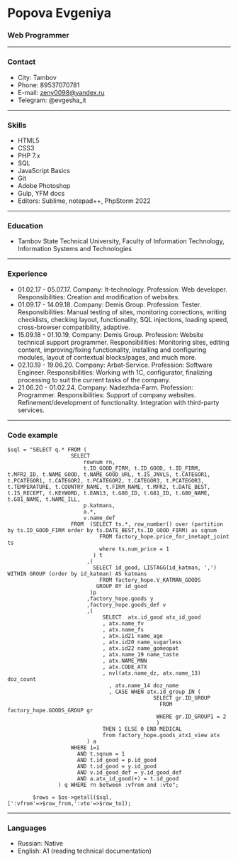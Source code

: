 # Popova Evgeniya
### Web Programmer
********* 
### Contact
- City: Tambov
- Phone: 89537070781
- E-mail: zeny0098@yandex.ru
- Telegram: @evgesha_it
********* 
### Skills
- HTML5
- CSS3
- PHP 7.x
- SQL
- JavaScript Basics
- Git
- Adobe Photoshop
- Gulp, YFM docs
- Editors: Sublime, notepad++, PhpStorm 2022
********* 
### Education
- Tambov State Technical University, Faculty of Information Technology, Information Systems and Technologies
********* 
### Experience
- 01.02.17 - 05.07.17. Company: It-technology. Profession: Web developer. Responsibilities: Creation and modification of websites.
- 01.09.17 - 14.09.18. Company: Demis Group. Profession: Tester. Responsibilities: Manual testing of sites, monitoring corrections, writing checklists, checking layout, functionality, SQL injections, loading speed, cross-browser compatibility, adaptive.
- 15.09.18 - 01.10.19. Company: Demis Group. Profession: Website technical support programmer. Responsibilities: Monitoring sites, editing content, improving/fixing functionality, installing and configuring modules, layout of contextual blocks/pages, and much more.
- 02.10.19 - 19.06.20. Company: Arbat-Service. Profession: Software Engineer. Responsibilities: Working with 1C, configurator, finalizing processing to suit the current tasks of the company.
- 21.06.20 - 01.02.24. Company: Nadezhda-Farm. Profession: Programmer. Responsibilities: Support of company websites. Refinement/development of functionality. Integration with third-party services.
********* 
### Code example
```
$sql = "SELECT q.* FROM (
                    SELECT 
                        rownum rn,
                        t.ID_GOOD_FIRM, t.ID_GOOD, t.ID_FIRM, t.MFR2_ID, t.NAME_GOOD, t.NAME_GOOD_URL, t.IS_JNVLS, t.CATEGOR1, t.PCATEGOR1, t.CATEGOR2, t.PCATEGOR2, t.CATEGOR3, t.PCATEGOR3, t.TEMPERATURE, t.COUNTRY_NAME, t.FIRM_NAME, t.MFR2, t.DATE_BEST, t.IS_RECEPT, t.KEYWORD, t.EAN13, t.G80_ID, t.G81_ID, t.G80_NAME, t.G81_NAME, t.NAME_ILL,
                        p.katmans,
                        a.*, 
                        v.name_def
                    FROM  (SELECT ts.*, row_number() over (partition by ts.ID_GOOD_FIRM order by ts.DATE_BEST,ts.ID_GOOD_FIRM) as sqnum
                             FROM factory_hope.price_for_inetapt_joint ts 
                             where ts.num_price = 1
                           ) t
                         ,(
                           SELECT id_good, LISTAGG(id_katman, ',') WITHIN GROUP (order by id_katman) AS katmans
                             FROM factory_hope.V_KATMAN_GOODS
                            GROUP BY id_good 
                          )p
                         ,factory_hope.goods y
                         ,factory_hope.goods_def v
                         ,(
                              SELECT  atx.id_good atx_id_good
                              , atx.name_fv
                              , atx.name_fs
                              , atx.id21 name_age
                              , atx.id20 name_sugarless
                              , atx.id22 name_gomeopat
                              , atx.name_19 name_taste
                              , atx.NAME_MNN
                              , atx.CODE_ATX
                              , nvl(atx.name_dz, atx.name_13) doz_count
                                , atx.name_14 doz_name
                                , CASE WHEN atx.id_group IN (
                                              SELECT gr.ID_GROUP 
                                                FROM factory_hope.GOODS_GROUP gr 
                                               WHERE gr.ID_GROUP1 = 2
                                               ) 
                              THEN 1 ELSE 0 END MEDICAL
                              from factory_hope.goods_atx1_view atx
                         ) a
                    WHERE 1=1 
                      AND t.sqnum = 1    
                      AND t.id_good = p.id_good
                      AND t.id_good = y.id_good
                      AND v.id_good_def = y.id_good_def
                      AND a.atx_id_good(+) = t.id_good
		        ) q WHERE rn between :vfrom and :vto";

        $rows = $os->getall($sql,[':vfrom'=>$row_from,':vto'=>$row_to]);
```
********* 
### Languages
- Russian: Native
- English: A1 (reading technical documentation)
